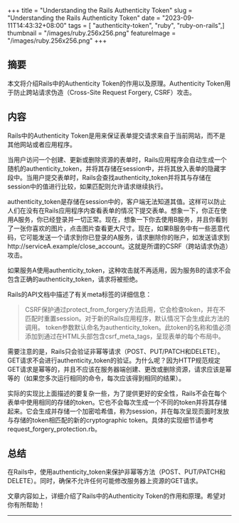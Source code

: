 +++
title = "Understanding the Rails Authenticity Token"
slug = "Understanding the Rails Authenticity Token"
date = "2023-09-11T14:43:32+08:00"
tags = [ "authenticity-token", "ruby", "ruby-on-rails",]
thumbnail = "/images/ruby.256x256.png"
featureImage = "/images/ruby.256x256.png"
+++


## 摘要

本文将介绍Rails中的Authenticity Token的作用以及原理。Authenticity Token用于防止跨站请求伪造（Cross-Site Request Forgery, CSRF）攻击。

## 内容

Rails中的Authenticity Token是用来保证表单提交请求来自于当前网站，而不是其他网站或者应用程序。

当用户访问一个创建、更新或删除资源的表单时，Rails应用程序会自动生成一个随机的authenticity_token，并将其存储在session中，并将其放入表单的隐藏字段中。当用户提交表单时，Rails会查找authenticity_token并将其与存储在session中的值进行比较，如果匹配则允许请求继续执行。

authenticity_token是存储在session中的，客户端无法知道其值。这样可以防止人们在没有在Rails应用程序内查看表单的情况下提交表单。想象一下，你正在使用A服务，你已经登录并一切正常。现在，想象一下你去使用B服务，并且你看到了一张你喜欢的图片，点击图片查看更大尺寸。现在，如果B服务中有一些恶意代码，它可能发送一个请求到你已登录的A服务，请求删除你的账户，如发送请求到http://serviceA.example/close_account。这就是所谓的CSRF（跨站请求伪造）攻击。

如果服务A使用authenticity_token，这种攻击就不再适用，因为服务B的请求不会包含正确的authenticity_token，请求将被拒绝。

Rails的API文档中描述了有关meta标签的详细信息：

> CSRF保护通过protect_from_forgery方法启用，它会检查token，并在不匹配时重置session。对于新的Rails应用程序，默认情况下会生成此方法的调用。
> token参数默认命名为authenticity_token。此token的名称和值必须添加到通过在HTML头部包含csrf_meta_tags，呈现表单的每个布局中。

需要注意的是，Rails只会验证非幂等请求（POST、PUT/PATCH和DELETE）。GET请求不会进行authenticity_token的验证。为什么呢？因为HTTP规范规定GET请求是幂等的，并且不应该在服务器端创建、更改或删除资源，请求应该是幂等的（如果您多次运行相同的命令，每次应该得到相同的结果）。

实际的实现比上面描述的要复杂一些，为了提供更好的安全性，Rails不会在每个表单中使用相同的存储的token。它也不会每次生成一个不同的token并将其存储起来。它会生成并存储一个加密哈希值，称为session，并在每次呈现页面时发放与存储的token相匹配的新的cryptographic token。具体的实现细节请参考request_forgery_protection.rb。

## 总结

在Rails中，使用authenticity_token来保护非幂等方法（POST、PUT/PATCH和DELETE）。同时，确保不允许任何可能修改服务器上资源的GET请求。

文章内容如上，详细介绍了Rails中的Authenticity Token的作用和原理。希望对你有所帮助！

---


